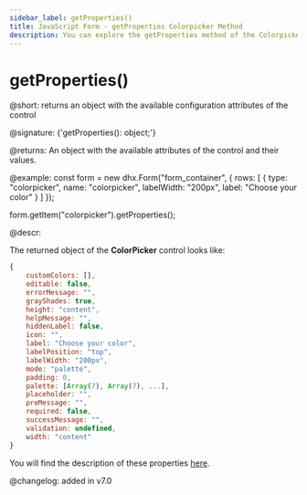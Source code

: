 ```yaml
---
sidebar_label: getProperties()
title: JavaScript Form - getProperties Colorpicker Method 
description: You can explore the getProperties method of the Colorpicker control of Form in the documentation of the DHTMLX JavaScript UI library. Browse developer guides and API reference, try out code examples and live demos, and download a free 30-day evaluation version of DHTMLX Suite.
---
```


# getProperties()

@short: returns an object with the available configuration attributes of the control

@signature: {'getProperties(): object;'}

@returns:
An object with the available attributes of the control and their values.

@example:
const form = new dhx.Form("form_container", {
    rows: [
        {
            type: "colorpicker",
            name: "colorpicker",
            labelWidth: "200px",
            label: "Choose your color"
        }
    ]
});

form.getItem("colorpicker").getProperties();

@descr:

The returned object of the **ColorPicker** control looks like:

~~~js
{
	customColors: [],
	editable: false,
	errorMessage: "",
	grayShades: true,
	height: "content",
	helpMessage: "",
	hiddenLabel: false,
	icon: "",
	label: "Choose your color",
	labelPosition: "top",
	labelWidth: "200px",
	mode: "palette",
	padding: 0,
	palette: [Array(7), Array(7), ...],
	placeholder: "",
	preMessage: "",
	required: false,
	successMessage: "",
	validation: undefined,
	width: "content"
}
~~~

You will find the description of these properties [here](form/api/colorpicker/api_colorpicker_properties.md).

@changelog: added in v7.0

